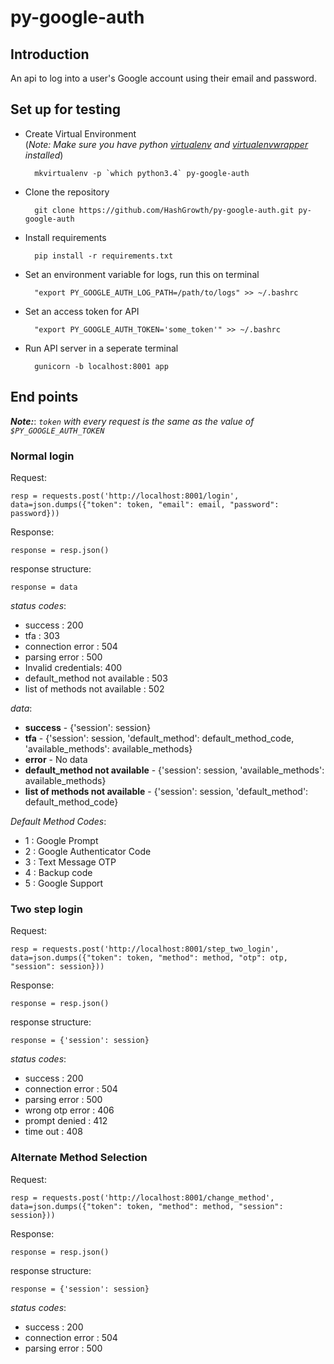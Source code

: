 # py-google-auth

## Introduction
An api to log into a user's Google account using their email and password.

## Set up for testing

* Create Virtual Environment  
(_Note: Make sure you have python [virtualenv](http://docs.python-guide.org/en/latest/dev/virtualenvs/) and [virtualenvwrapper](http://docs.python-guide.org/en/latest/dev/virtualenvs/) installed_)        

        mkvirtualenv -p `which python3.4` py-google-auth

* Clone the repository        

        git clone https://github.com/HashGrowth/py-google-auth.git py-google-auth

* Install requirements        

        pip install -r requirements.txt

* Set an environment variable for logs, run this on terminal        

        "export PY_GOOGLE_AUTH_LOG_PATH=/path/to/logs" >> ~/.bashrc

* Set an access token for API        

        "export PY_GOOGLE_AUTH_TOKEN='some_token'" >> ~/.bashrc

* Run API server in a seperate terminal        

        gunicorn -b localhost:8001 app

## End points

**_Note:_**: _`token` with every request is the same as the value of `$PY_GOOGLE_AUTH_TOKEN`_

### Normal login

Request:    

    resp = requests.post('http://localhost:8001/login', data=json.dumps({"token": token, "email": email, "password": password}))

Response:    

    response = resp.json()

response structure:    

    response = data

_status codes_:

* success : 200
* tfa : 303
* connection error : 504
* parsing error : 500
* Invalid credentials: 400
* default_method not available : 503
* list of methods not available : 502

_data_:

* **success** - {'session': session}
* **tfa** - {'session': session, 'default_method': default_method_code, 'available_methods': available_methods}
* **error** - No data
* **default_method not available** - {'session': session, 'available_methods': available_methods}
* **list of methods not available** - {'session': session, 'default_method': default_method_code}

_Default Method Codes_:

* 1 : Google Prompt
* 2 : Google Authenticator Code
* 3 : Text Message OTP
* 4 : Backup code
* 5 : Google Support



### Two step login

Request:    

    resp = requests.post('http://localhost:8001/step_two_login', data=json.dumps({"token": token, "method": method, "otp": otp, "session": session}))

Response:    

    response = resp.json()

response structure:    

    response = {'session': session}

_status codes_:

* success : 200
* connection error : 504
* parsing error : 500
* wrong otp error : 406
* prompt denied : 412
* time out : 408


### Alternate Method Selection

Request:    

    resp = requests.post('http://localhost:8001/change_method', data=json.dumps({"token": token, "method": method, "session": session}))

Response:    

    response = resp.json()

response structure:    

    response = {'session': session}

_status codes_:

* success : 200
* connection error : 504
* parsing error : 500
